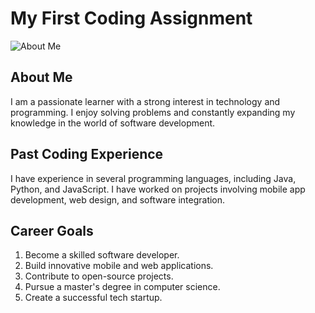 # My First Coding Assignment

![About Me](./Ghibli.gif)  

## About Me
I am a passionate learner with a strong interest in technology and programming. I enjoy solving problems and constantly expanding my knowledge in the world of software development.

## Past Coding Experience
I have experience in several programming languages, including Java, Python, and JavaScript. I have worked on projects involving mobile app development, web design, and software integration.

## Career Goals
1. Become a skilled software developer.
2. Build innovative mobile and web applications.
3. Contribute to open-source projects.
4. Pursue a master's degree in computer science.
5. Create a successful tech startup.

